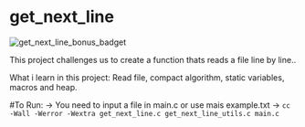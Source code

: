 # get_next_line

![get_next_line_bonus_badget](https://github.com/CoelhoEduardo/get_next_line/assets/76714413/63a183aa-a392-4876-abe8-af02fbe9fb47)

This project challenges us to create a function thats reads a file line by line.. 

What i learn in this project: 
Read file, compact algorithm, static variables, macros and heap.

#To Run:
→ You need to input a file in main.c or use mais example.txt
→ `cc -Wall -Werror -Wextra get_next_line.c get_next_line_utils.c main.c`
